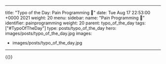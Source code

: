 
---
title: "Typo of the Day: Pain Programming 🤕"
date: Tue Aug 17 22:53:00 +0000 2021
weight: 20
menu:
  sidebar:
    name: "Pain Programming 🤕"
    identifier: painprogramming
    weight: 20
    parent: typo_of_the_day
tags: ["#TypoOfTheDay"]
type: posts/typo_of_the_day
hero: images/posts/typo_of_the_day.jpg
images:
- images/posts/typo_of_the_day.jpg
---


{{<x user="mariatta" id="1427765431876476928">}}

